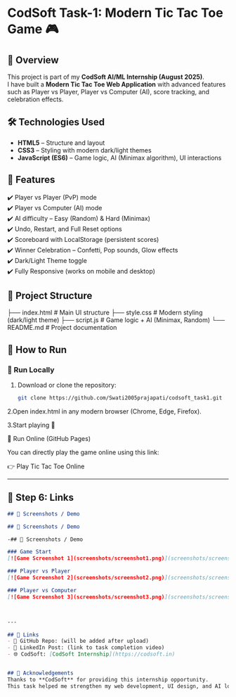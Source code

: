 # CodSoft Task-1: Modern Tic Tac Toe Game 🎮

## 📌 Overview
This project is part of my **CodSoft AI/ML Internship (August 2025)**.  
I have built a **Modern Tic Tac Toe Web Application** with advanced features such as Player vs Player, Player vs Computer (AI), score tracking, and celebration effects.

## 🛠️ Technologies Used
- **HTML5** – Structure and layout  
- **CSS3** – Styling with modern dark/light themes  
- **JavaScript (ES6)** – Game logic, AI (Minimax algorithm), UI interactions  

## 🚀 Features
✔️ Player vs Player (PvP) mode  
✔️ Player vs Computer (AI) mode  
✔️ AI difficulty – Easy (Random) & Hard (Minimax)  
✔️ Undo, Restart, and Full Reset options  
✔️ Scoreboard with LocalStorage (persistent scores)  
✔️ Winner Celebration – Confetti, Pop sounds, Glow effects  
✔️ Dark/Light Theme toggle  
✔️ Fully Responsive (works on mobile and desktop)  

## 📂 Project Structure
├── index.html    # Main UI structure
├── style.css     # Modern styling (dark/light theme)
├── script.js     # Game logic + AI (Minimax, Random)
└── README.md     # Project documentation

## 🎯 How to Run

### 🔹 Run Locally
1. Download or clone the repository:
   ```bash
   git clone https://github.com/Swati2005prajapati/codsoft_task1.git
   
2.Open index.html in any modern browser (Chrome, Edge, Firefox).

3.Start playing 🎉

🔹 Run Online (GitHub Pages)

You can directly play the game online using this link:

👉 Play Tic Tac Toe Online


---

## 📂 Step 6: Links
```markdown
## 📸 Screenshots / Demo

## 📸 Screenshots / Demo

-## 📸 Screenshots / Demo

### Game Start
[![Game Screenshot 1](screenshots/screenshot1.png)](screenshots/screenshot1.png)

### Player vs Player
[![Game Screenshot 2](screenshots/screenshot2.png)](screenshots/screenshot2.png)

### Player vs Computer
[![Game Screenshot 3](screenshots/screenshot3.png)](screenshots/screenshot3.png)



---

## 🔗 Links
- 📂 GitHub Repo: (will be added after upload)  
- 🎥 LinkedIn Post: (link to task completion video)  
- 🌐 CodSoft: [CodSoft Internship](https://codsoft.in)  


## 🙏 Acknowledgements
Thanks to **CodSoft** for providing this internship opportunity.  
This task helped me strengthen my web development, UI design, and AI logic implementation skills.

